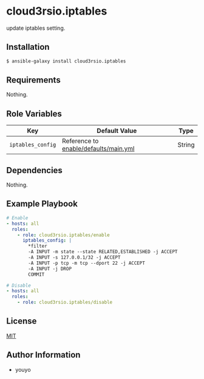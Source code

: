 cloud3rsio.iptables
=========

update iptables setting.

Installation
------------

```bash
$ ansible-galaxy install cloud3rsio.iptables
```

Requirements
------------

Nothing.

Role Variables
--------------

| Key | Default Value | Type |
| ------------- | ------------- | ------------- |
| `iptables_config` | Reference to [enable/defaults/main.yml](enable/defaults/main.yml) | String |

Dependencies
------------

Nothing.

Example Playbook
----------------

```yaml
# Enable
- hosts: all
  roles:
    - role: cloud3rsio.iptables/enable
      iptables_config: |
        *filter
        -A INPUT -m state --state RELATED,ESTABLISHED -j ACCEPT
        -A INPUT -s 127.0.0.1/32 -j ACCEPT
        -A INPUT -p tcp -m tcp --dport 22 -j ACCEPT
        -A INPUT -j DROP
        COMMIT

# Disable
- hosts: all
  roles:
    - role: cloud3rsio.iptables/disable
```

License
-------

[MIT](LICENSE)

Author Information
------------------

- youyo
